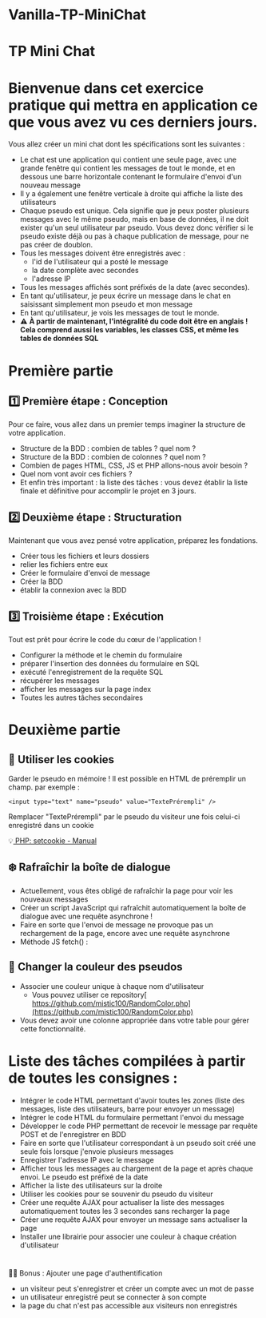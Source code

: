 # Vanilla-TP-MiniChat

# TP Mini Chat





# Bienvenue dans cet exercice pratique qui mettra en application ce que vous avez vu ces derniers jours.

Vous allez créer un mini chat dont les spécifications sont les suivantes :



* Le chat est une application qui contient une seule page, avec une grande fenêtre qui contient les messages de tout le monde, et en dessous une barre horizontale contenant le formulaire d'envoi d'un nouveau message
* Il y a également une fenêtre verticale à droite qui affiche la liste des utilisateurs
* Chaque pseudo est unique. Cela signifie que je peux poster plusieurs messages avec le même pseudo, mais en base de données, il ne doit exister qu'un seul utilisateur par pseudo. 
Vous devez donc vérifier si le pseudo existe déjà ou pas à chaque publication de message, pour ne pas créer de doublon.
* Tous les messages doivent être enregistrés avec :
    * l'id de l'utilisateur qui a posté le message
    * la date complète avec secondes
    * l'adresse IP  
* Tous les messages affichés sont préfixés de la date (avec secondes).
* En tant qu'utilisateur, je peux écrire un message dans le chat en saisissant simplement mon pseudo et mon message
* En tant qu'utilisateur, je vois les messages de tout le monde.
* ⚠️ **À partir de maintenant, l'intégralité du code doit être en anglais ! Cela comprend aussi les variables, les classes CSS, et même les tables de données SQL**


# 


# Première partie


## **1️⃣ Première étape : Conception**

Pour ce faire, vous allez dans un premier temps imaginer la structure de votre application.



* Structure de la BDD : combien de tables ? quel nom ?
* Structure de la BDD : combien de colonnes ? quel nom ?
* Combien de pages HTML, CSS, JS et PHP allons-nous avoir besoin ?
* Quel nom vont avoir ces fichiers ?
* Et enfin très important : la liste des tâches : vous devez établir la liste finale et définitive pour accomplir le projet en 3 jours.


## **2️⃣ Deuxième étape : Structuration**

Maintenant que vous avez pensé votre application, préparez les fondations.



* Créer tous les fichiers et leurs dossiers
* relier les fichiers entre eux
* Créer le formulaire d'envoi de message
* Créer la BDD
* établir la connexion avec la BDD


## **3️⃣ Troisième étape : Exécution**

Tout est prêt pour écrire le code du cœur de l'application !



* Configurer la méthode et le chemin du formulaire
* préparer l'insertion des données du formulaire en SQL
* exécuté l'enregistrement de la requête SQL
* récupérer les messages
* afficher les messages sur la page index
* Toutes les autres tâches secondaires 


# Deuxième partie


## **🍪 Utiliser les cookies**

Garder le pseudo en mémoire ! Il est possible en HTML de préremplir un champ. par exemple :


```
<input type="text" name="pseudo" value="TextePrérempli" />
```


Remplacer "TextePrérempli" par le pseudo du visiteur une fois celui-ci enregistré dans un cookie

💡[ PHP: setcookie - Manual](https://www.php.net/manual/fr/function.setcookie.php)


## **❄️ Rafraîchir la boîte de dialogue**



* Actuellement, vous êtes obligé de rafraîchir la page pour voir les nouveaux messages
* Créer un script JavaScript qui rafraîchit automatiquement la boîte de dialogue avec une requête asynchrone !
* Faire en sorte que l'envoi de message ne provoque pas un rechargement de la page, encore avec une requête asynchrone
* Méthode JS fetch() : 


## **🌈 Changer la couleur des pseudos**



* Associer une couleur unique à chaque nom d'utilisateur
    * Vous pouvez utiliser ce repository[ https://github.com/mistic100/RandomColor.php](https://github.com/mistic100/RandomColor.php)​
* Vous devez avoir une colonne appropriée dans votre table pour gérer cette fonctionnalité.


# **Liste des tâches compilées à partir de toutes les consignes :**



* Intégrer le code HTML permettant d'avoir toutes les zones (liste des messages, liste des utilisateurs, barre pour envoyer un message)
* Intégrer le code HTML du formulaire permettant l'envoi du message
* Développer le code PHP permettant de recevoir le message par requête POST et de l'enregistrer en BDD
* Faire en sorte que l'utilisateur correspondant à un pseudo soit créé une seule fois lorsque j'envoie plusieurs messages
* Enregistrer l'adresse IP avec le message
* Afficher tous les messages au chargement de la page et après chaque envoi. Le pseudo est préfixé de la date
* Afficher la liste des utilisateurs sur la droite
* Utiliser les cookies pour se souvenir du pseudo du visiteur
* Créer une requête AJAX pour actualiser la liste des messages automatiquement toutes les 3 secondes sans recharger la page
* Créer une requête AJAX pour envoyer un message sans actualiser la page
* Installer une librairie pour associer une couleur à chaque création d'utilisateur


#  
 
👨‍💻 Bonus : Ajouter une page d'authentification



* un visiteur peut s'enregistrer et créer un compte avec un mot de passe
* un utilisateur enregistré peut se connecter à son compte
* la page du chat n'est pas accessible aux visiteurs non enregistrés

